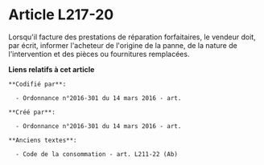 # Article L217-20

Lorsqu'il facture des prestations de réparation forfaitaires, le vendeur doit, par écrit, informer l'acheteur de l'origine de
la panne, de la nature de l'intervention et des pièces ou fournitures remplacées.

**Liens relatifs à cet article**

	**Codifié par**:

	  - Ordonnance n°2016-301 du 14 mars 2016 - art.

	**Créé par**:

	  - Ordonnance n°2016-301 du 14 mars 2016 - art.

	**Anciens textes**:

	  - Code de la consommation - art. L211-22 (Ab)
